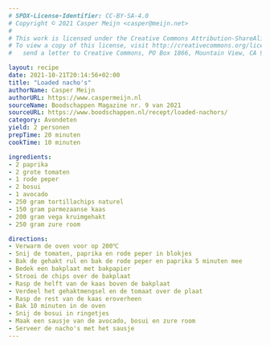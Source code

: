 ```yaml
---
# SPDX-License-Identifier: CC-BY-SA-4.0
# Copyright © 2021 Casper Meijn <casper@meijn.net>
# 
# This work is licensed under the Creative Commons Attribution-ShareAlike 4.0 International License. 
# To view a copy of this license, visit http://creativecommons.org/licenses/by-sa/4.0/ or 
#   send a letter to Creative Commons, PO Box 1866, Mountain View, CA 94042, USA.

layout: recipe
date: 2021-10-21T20:14:56+02:00
title: "Loaded nacho's"
authorName: Casper Meijn
authorURL: https://www.caspermeijn.nl
sourceName: Boodschappen Magazine nr. 9 van 2021
sourceURL: https://www.boodschappen.nl/recept/loaded-nachors/
category: Avondeten
yield: 2 personen
prepTime: 20 minuten
cookTime: 10 minuten

ingredients:
- 2 paprika
- 2 grote tomaten
- 1 rode peper
- 2 bosui
- 1 avocado
- 250 gram tortillachips naturel
- 150 gram parmezaanse kaas
- 200 gram vega kruimgehakt
- 250 gram zure room

directions:
- Verwarm de oven voor op 200℃
- Snij de tomaten, paprika en rode peper in blokjes
- Bak de gehakt rul en bak de rode peper en paprika 5 minuten mee
- Bedek een bakplaat met bakpapier
- Strooi de chips over de bakplaat
- Rasp de helft van de kaas boven de bakplaat
- Verdeel het gehaktmengsel en de tomaat over de plaat
- Rasp de rest van de kaas eroverheen
- Bak 10 minuten in de oven
- Snij de bosui in ringetjes
- Maak een sausje van de avocado, bosui en zure room
- Serveer de nacho's met het sausje
---
```

